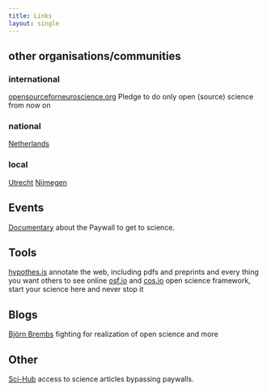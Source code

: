 ```yaml
---
title: Links
layout: single
---
```


## other organisations/communities

### international

[opensourceforneuroscience.org](https://opensourceforneuroscience.org) Pledge to do only open (source) science from now on
### national
[Netherlands](https://www.openscience.nl/)

### local
[Utrecht](https://openscience-utrecht.com/)
[Nijmegen](https://radboud-university.github.io/osc-nijmegen)

## Events
[Documentary](https://paywallthemovie.com/screenings) about the Paywall to get to science.

## Tools
[hypothes.is](https://hypothes.is) annotate the web, including pdfs and preprints and every thing you want others to see online
[osf.io](https://osf.io) and [cos.io](https://cos.io) open science framework, start your science here and never stop it

## Blogs
[Björn Brembs](http://bjoern.brembs.net/) fighting for realization of open science and more

## Other
[Sci-Hub](http://sci-hub.tw) access to science articles bypassing paywalls.
